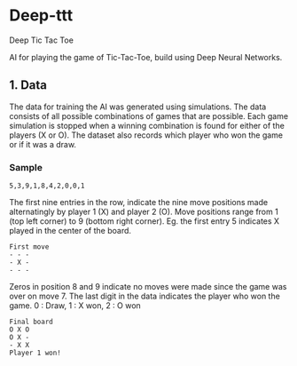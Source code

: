 # Deep-ttt
Deep Tic Tac Toe

AI for playing the game of Tic-Tac-Toe, build using Deep Neural Networks.

## 1. Data
The data for training the AI was generated using simulations. The data consists of all possible combinations of games that are possible. Each game simulation is stopped when a winning combination is found for either of the players (X or O). The dataset also records which player who won the game or if it was a draw.

### Sample
```
5,3,9,1,8,4,2,0,0,1
```
The first nine entries in the row, indicate the nine move positions made alternatingly by player 1 (X) and player 2 (O).
Move positions range from 1 (top left corner) to 9 (bottom right corner).
Eg. the first entry 5 indicates X played in the center of the board.
```
First move
- - -
- X -
- - -
```
Zeros in position 8 and 9 indicate no moves were made since the game was over on move 7. The last digit in the data indicates the player who won the game. 0 : Draw, 1 : X won, 2 : O won
```
Final board
O X O
O X -
- X X
Player 1 won!
```
